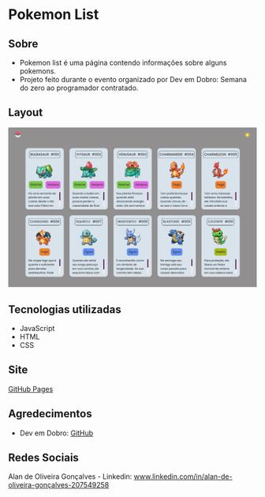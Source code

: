 # Pokemon List
 
## Sobre
- Pokemon list é uma página contendo informações sobre alguns pokemons.
- Projeto feito durante o evento organizado por Dev em Dobro: Semana do zero ao programador contratado.

## Layout 
![Windows](https://github.com/Alan-oliveir/Pokemon_List/blob/main/src/images/img-pokemon-list.png)

## Tecnologias utilizadas
- JavaScript
- HTML
- CSS

## Site
[GitHub Pages](https://alan-oliveir.github.io/Pokemon_List/)

## Agredecimentos
- Dev em Dobro: [GitHub](https://github.com/devemdobro) 

## Redes Sociais 
Alan de Oliveira Gonçalves - Linkedin: www.linkedin.com/in/alan-de-oliveira-gonçalves-207549258
